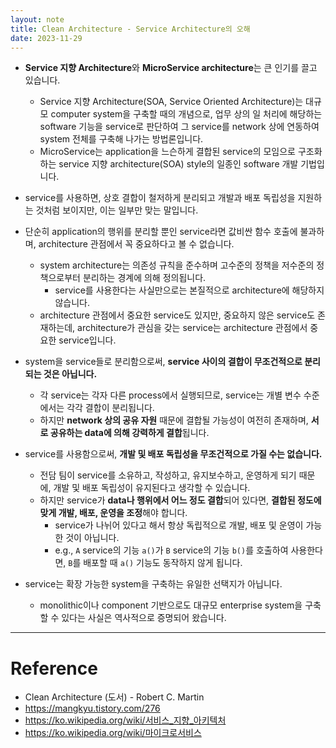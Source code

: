 ```yaml
---
layout: note
title: Clean Architecture - Service Architecture의 오해
date: 2023-11-29
---
```





- **Service 지향 Architecture**와 **MicroService architecture**는 큰 인기를 끌고 있습니다.
    - Service 지향 Architecture(SOA, Service Oriented Architecture)는 대규모 computer system을 구축할 때의 개념으로, 업무 상의 일 처리에 해당하는 software 기능을 service로 판단하여 그 service를 network 상에 연동하여 system 전체를 구축해 나가는 방법론입니다.
    - MicroService는 application을 느슨하게 결합된 service의 모임으로 구조화하는 service 지향 architecture(SOA) style의 일종인 software 개발 기법입니다.

- service를 사용하면, 상호 결합이 철저하게 분리되고 개발과 배포 독립성을 지원하는 것처럼 보이지만, 이는 일부만 맞는 말입니다.
- 단순히 application의 행위를 분리할 뿐인 service라면 값비싼 함수 호출에 불과하며, architecture 관점에서 꼭 중요하다고 볼 수 없습니다.
    - system architecture는 의존성 규칙을 준수하며 고수준의 정책을 저수준의 정책으로부터 분리하는 경계에 의해 정의됩니다.
        - service를 사용한다는 사실만으로는 본질적으로 architecture에 해당하지 않습니다.
    - architecture 관점에서 중요한 service도 있지만, 중요하지 않은 service도 존재하는데, architecture가 관심을 갖는 service는 architecture 관점에서 중요한 service입니다.

- system을 service들로 분리함으로써, **service 사이의 결합이 무조건적으로 분리되는 것은 아닙니다.**
    - 각 service는 각자 다른 process에서 실행되므로, service는 개별 변수 수준에서는 각각 결합이 분리됩니다.
    - 하지만 **network 상의 공유 자원** 때문에 결합될 가능성이 여전히 존재하며, **서로 공유하는 data에 의해 강력하게 결합**됩니다.

- service를 사용함으로써, **개발 및 배포 독립성을 무조건적으로 가질 수는 없습니다.**
    - 전담 팀이 service를 소유하고, 작성하고, 유지보수하고, 운영하게 되기 때문에, 개발 및 배포 독립성이 유지된다고 생각할 수 있습니다.
    - 하지만 service가 **data나 행위에서 어느 정도 결합**되어 있다면, **결합된 정도에 맞게 개발, 배포, 운영을 조정**해야 합니다.
        - service가 나뉘어 있다고 해서 항상 독립적으로 개발, 배포 및 운영이 가능한 것이 아닙니다.
        - e.g., `A` service의 기능 `a()`가 `B` service의 기능 `b()`를 호출하여 사용한다면, `B`를 배포할 때 `a()` 기능도 동작하지 않게 됩니다.

- service는 확장 가능한 system을 구축하는 유일한 선택지가 아닙니다.
    - monolithic이나 component 기반으로도 대규모 enterprise system을 구축할 수 있다는 사실은 역사적으로 증명되어 왔습니다.




---




# Reference

- Clean Architecture (도서) - Robert C. Martin
- <https://mangkyu.tistory.com/276>
- <https://ko.wikipedia.org/wiki/서비스_지향_아키텍처>
- <https://ko.wikipedia.org/wiki/마이크로서비스>
